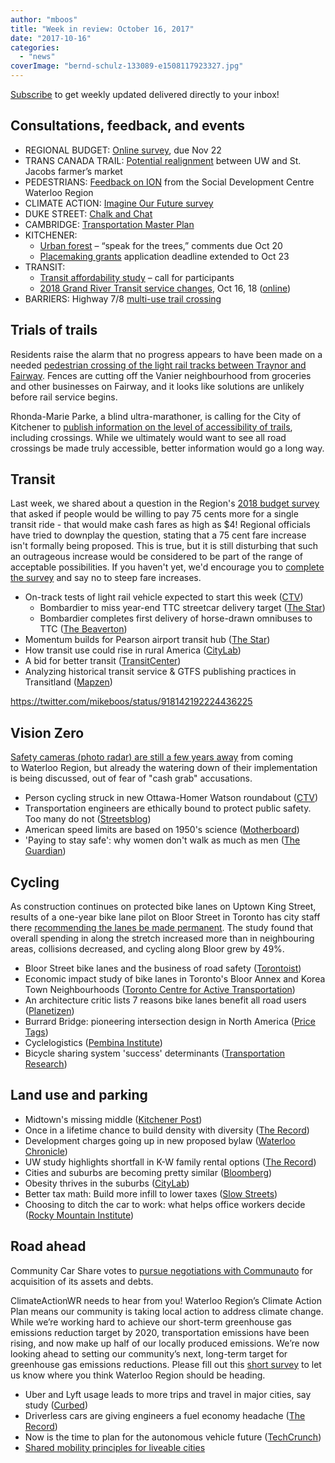 ```yaml
---
author: "mboos"
title: "Week in review: October 16, 2017"
date: "2017-10-16"
categories: 
  - "news"
coverImage: "bernd-schulz-133089-e1508117923327.jpg"
---
```


[Subscribe](https://eepurl.com/4Mtkf) to get weekly updated delivered directly to your inbox!

## Consultations, feedback, and events

- REGIONAL BUDGET: [Online survey](https://www.peakdemocracy.com/portals/274/Issue_5438), due Nov 22
- TRANS CANADA TRAIL: [Potential realignment](https://www.waterloo.ca/en/gettingactive/transcanadatrail.asp) between UW and St. Jacobs farmer’s market
- PEDESTRIANS: [Feedback on ION](https://www.waterlooregion.org/call-out-pedestrian-feedback-on-ion) from the Social Development Centre Waterloo Region
- CLIMATE ACTION: [Imagine Our Future survey](https://docs.google.com/forms/d/e/1FAIpQLSfj0peRLMPnkc92c93euA0EGyzHbXPs8Hii-5IEe0W63tiC0g/viewform)
- DUKE STREET: [Chalk and Chat](https://www.facebook.com/DukeStreetChalkAndChat/?fref=mentions)
- CAMBRIDGE: [Transportation Master Plan](https://www.peakdemocracy.ca/portals/155/Issue_1740)
- KITCHENER:
    - [Urban forest](https://www.peakdemocracy.com/portals/275/Issue_5428) – “speak for the trees,” comments due Oct 20
    - [Placemaking grants](https://www.kitchener.ca/en/livinginkitchener/resources/neighbourhoods/2017.06.20-neighbourhood-placemaking-challenge-2018.pdf) application deadline extended to Oct 23
- TRANSIT:
    - [Transit affordability study](https://www.grt.ca/en/fares-passes/transit-affordability-study.aspx) – call for participants
    - [2018 Grand River Transit service changes](https://www.grt.ca/en/about-grt/2018-transit-network.aspx), Oct 16, 18 ([online](https://www.peakdemocracy.com/portals/274/Issue_5366))
- BARRIERS: Highway 7/8 [multi-use trail crossing](https://www.regionofwaterloo.ca/en/regionalGovernment/resources/ADS/PN-17-052---Hwy_7_8_Bridge.pdf)

<!--more-->

## Trials of trails

Residents raise the alarm that no progress appears to have been made on a needed [pedestrian crossing of the light rail tracks between Traynor and Fairway](https://www.therecord.com/news-story/7611194-still-no-answers-for-residents-cut-off-by-lrt/). Fences are cutting off the Vanier neighbourhood from groceries and other businesses on Fairway, and it looks like solutions are unlikely before rail service begins.

Rhonda-Marie Parke, a blind ultra-marathoner, is calling for the City of Kitchener to [publish information on the level of accessibility of trails](https://www.therecord.com/news-story/7606416-information-will-make-kitchener-s-trails-more-accessible-blind-ultra-marathoner-says/), including crossings. While we ultimately would want to see all road crossings be made truly accessible, better information would go a long way.

## Transit

Last week, we shared about a question in the Region's [2018 budget survey](https://www.peakdemocracy.com/portals/274/Issue_5438) that asked if people would be willing to pay 75 cents more for a single transit ride - that would make cash fares as high as $4! Regional officials have tried to downplay the question, stating that a 75 cent fare increase isn't formally being proposed. This is true, but it is still disturbing that such an outrageous increase would be considered to be part of the range of acceptable possibilities. If you haven't yet, we'd encourage you to [complete the survey](https://www.peakdemocracy.com/portals/274/Issue_5438) and say no to steep fare increases.

- On-track tests of light rail vehicle expected to start this week ([CTV](https://kitchener.ctvnews.ca/on-track-tests-of-lrt-vehicle-expected-to-start-next-week-1.3629564))
    - Bombardier to miss year-end TTC streetcar delivery target ([The Star](https://www.thestar.com/news/gta/transportation/2017/10/12/bombardier-to-fall-10-streetcars-short-on-latest-delivery-ttc-says.html))
    - Bombardier completes first delivery of horse-drawn omnibuses to TTC ([The Beaverton](https://www.thebeaverton.com/2016/09/bombardier-completes-first-delivery-horse-drawn-omnibuses-ttc/))
- Momentum builds for Pearson airport transit hub ([The Star](https://www.thestar.com/news/canada/2017/10/12/momentum-builds-for-new-pearson-airport-transit-hub.html))
- How transit use could rise in rural America ([CityLab](https://www.citylab.com/transportation/2017/10/how-transit-use-could-rise-in-rural-america/542184/))
- A bid for better transit ([TransitCenter](https://transitcenter.org/publications/a-bid-for-better-transit/))
- Analyzing historical transit service & GTFS publishing practices in Transitland ([Mapzen](https://mapzen.com/blog/transitland-historical-feed-versions/))

https://twitter.com/mikeboos/status/918142192224436225

## Vision Zero

[Safety cameras (photo radar) are still a few years away](https://www.therecord.com/news-story/7610146-photo-radar-expected-in-waterloo-region-within-next-few-years/) from coming to Waterloo Region, but already the watering down of their implementation is being discussed, out of fear of "cash grab" accusations.

- Person cycling struck in new Ottawa-Homer Watson roundabout ([CTV](https://kitchener.ctvnews.ca/video?clipId=1230636&binId=1.1147261&playlistPageNum=1))
- Transportation engineers are ethically bound to protect public safety. Too many do not ([Streetsblog](https://usa.streetsblog.org/2017/10/11/transportation-engineers-are-ethically-bound-to-protect-public-safety-too-many-do-not/))
- American speed limits are based on 1950's science ([Motherboard](https://motherboard.vice.com/en_us/article/d3ybjz/american-speed-limits-are-based-on-1950s-science))
- 'Paying to stay safe': why women don't walk as much as men ([The Guardian](https://amp.theguardian.com/inequality/2017/oct/11/paying-to-stay-safe-why-women-dont-walk-as-much-as-men))

## Cycling

As construction continues on protected bike lanes on Uptown King Street, results of a one-year bike lane pilot on Bloor Street in Toronto has city staff there [recommending the lanes be made permanent](https://www.cbc.ca/news/canada/toronto/bloor-bike-lane-report-1.4349177?cmp=rss). The study found that overall spending in along the stretch increased more than in neighbouring areas, collisions decreased, and cycling along Bloor grew by 49%.

- Bloor Street bike lanes and the business of road safety ([Torontoist](https://torontoist.com/2017/10/bloor-street-bike-lanes-business-road-safety/))
- Economic impact study of bike lanes in Toronto's Bloor Annex and Korea Town Neighbourhoods ([Toronto Centre for Active Transportation](https://www.tcat.ca/knowledge-centre/economic-impact-study-of-bike-lanes-in-torontos-bloor-annex-and-korea-town-neighbourhoods/?utm_content=bufferc9073&utm_medium=social&utm_source=twitter.com&utm_campaign=buffer))
- An architecture critic lists 7 reasons bike lanes benefit all road users ([Planetizen](https://www.planetizen.com/news/2017/10/95271-architecture-critic-lists-7-reasons-bike-lanes-benefit-all-road-users))
- Burrard Bridge: pioneering intersection design in North America ([Price Tags](https://pricetags.wordpress.com/2017/10/09/burrard-bridge-pioneering-intersection-design-in-north-america/))
- Cyclelogistics ([Pembina Institute](https://www.pembina.org/pub/cyclelogistics))
- Bicycle sharing system 'success' determinants ([Transportation Research](https://www.sciencedirect.com/science/article/pii/S0965856416307674))

## Land use and parking

- Midtown's missing middle ([Kitchener Post](https://www.kitchenerpost.ca/news-story/7597833-midtown-s-missing-middle-/))
- Once in a lifetime chance to build density with diversity ([The Record](https://www.therecord.com/opinion-story/7605349-once-in-a-lifetime-chance-to-build-density-with-diversity/))
- Development charges going up in new proposed bylaw ([Waterloo Chronicle](https://www.waterloochronicle.ca/news-story/7604755-development-charges-going-up-in-new-proposed-bylaw/))
- UW study highlights shortfall in K-W family rental options ([The Record](https://www.therecord.com/news-story/7611218-uw-study-highlights-shortfall-in-k-w-family-rental-options/))
- Cities and suburbs are becoming pretty similar ([Bloomberg](https://www.bloomberg.com/view/articles/2017-10-11/cities-and-suburbs-are-becoming-pretty-similar))
- Obesity thrives in the suburbs ([CityLab](https://www.citylab.com/life/2017/10/obesity-housing-density-suburbs-research/542433/))
- Better tax math: Build more infill to lower taxes ([Slow Streets](https://slowstreets.wordpress.com/2017/10/10/better-tax-math-build-more-infill-to-lower-taxes/amp/))
- Choosing to ditch the car to work: what helps office workers decide ([Rocky Mountain Institute](https://rmi.org/news/choosing-ditch-car-commute-helps-office-workers-decide/))

## Road ahead

Community Car Share votes to [pursue negotiations with Communauto](https://twitter.com/m_druker/status/918289661365313537) for acquisition of its assets and debts.

ClimateActionWR needs to hear from you! Waterloo Region’s Climate Action Plan means our community is taking local action to address climate change. While we’re working hard to achieve our short-term greenhouse gas emissions reduction target by 2020, transportation emissions have been rising, and now make up half of our locally produced emissions. We’re now looking ahead to setting our community’s next, long-term target for greenhouse gas emissions reductions. Please fill out this [short survey](https://goo.gl/forms/DLKLJIJlBA2tBSsz2) to let us know where you think Waterloo Region should be heading.

- Uber and Lyft usage leads to more trips and travel in major cities, say study ([Curbed](https://www.curbed.com/2017/10/11/16459004/uber-lyft-transportation-driving-urban-planning))
- Driverless cars are giving engineers a fuel economy headache ([The Record](https://www.therecord.com/news-story/7608670-driverless-cars-are-giving-engineers-a-fuel-economy-headache/))
- Now is the time to plan for the autonomous vehicle future ([TechCrunch](https://techcrunch.com/2017/10/11/now-is-the-time-to-plan-for-the-autonomous-vehicle-future/))
- [Shared mobility principles for liveable cities](https://www.sharedmobilityprinciples.org)

